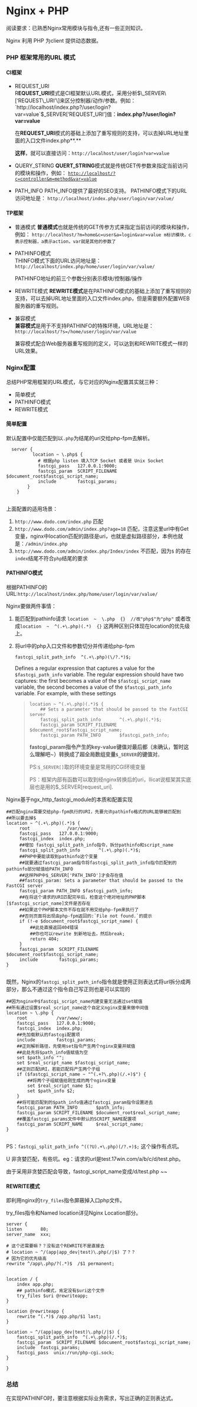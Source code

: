 # Nginx + PHP

阅读要求：已熟悉Nginx常用模块与指令,还有一些正则知识。

Nginx 利用 PHP 为client 提供动态数据。

### PHP 框架常用的URL 模式

#### CI框架

* REQUEST\_URI  
  R**EQUEST\_URI**模式是CI框架默认URL模式，采用分析$\_SERVER\[‘REQUEST\_URI’\]来区分控制器/动作/参数。例如：`http://localhost/index.php?/user/login?var=value`$\_SERVER\[‘REQUEST\_URI’\]值：**index.php?/user/login?var=value**

  在**REQUEST\_URI**模式的基础上添加了重写规则的支持，可以去掉URL地址里面的入口文件index.php**.**

  **这样**，就可以直接访问：`http://localhost/user/login?var=value`

* QUERY\_STRING  **QUERT\_STRING**模式就是传统GET传参数来指定当前访问的模块和操作，例如： [`http://localhost/?c=controller&m=method&var=value`](http://localhost/?c=controller&m=method&var=value)
* PATH\_INFO PATH\_INFO提供了最好的SEO支持。  PATHINFO模式下的URL访问地址是： `http://localhost/index.php/user/login/var/value/`

#### TP框架

* 普通模式  **普通模式**也就是传统的GET传参方式来指定当前访问的模块和操作，例如： `http://localhost/?m=home&c=user&a=login&var=value m标识模块，c表示控制器，a表示action，var就是其他的参数了`
* PATHINFO模式  
  THINFO模式下面的URL访问地址是： `http://localhost/index.php/home/user/login/var/value/`

  PATHINFO地址的前三个参数分别表示模块/控制器/操作

* REWRITE模式  **REWRITE模式**是在PATHINFO模式的基础上添加了重写规则的支持，可以去掉URL地址里面的入口文件index.php，但是需要额外配置WEB服务器的重写规则。
* 兼容模式  
  **兼容模式**是用于不支持PATHINFO的特殊环境，URL地址是： `http://localhost/?s=/home/user/login/var/value`

  兼容模式配合Web服务器重写规则的定义，可以达到和REWRITE模式一样的URL效果。

### Nginx配置

总结PHP常用框架的URL模式，与它对应的Nginx配置其实就三种：

* 简单模式
* PATHINFO模式
* REWRITE模式

#### 简单配置

默认配置中仅能匹配到以`.php`为结尾的uri交给php-fpm去解析。

```text
  server {    
          location ~ \.php$ {
            # 根据php listen 填入TCP Socket 或者是 Unix Socket
            fastcgi_pass   127.0.0.1:9000;
            fastcgi_param  SCRIPT_FILENAME  $document_root$fastcgi_script_name;
            include        fastcgi_params;
        }
    }
  
```

上面配置的适用场景：

1. `http://www.dodo.com/index.php` 匹配
2. `http://www.dodo.com/admin/index.php?age=18` 匹配，注意这里url中有Get变量，nginx中location匹配的路径是uri，也就是虚拟路径部分，本例也就是：`/admin/index.php`
3. `http://www.dodo.com/admin/index.php/Index/index` 不匹配，因为`$` 的存在`index`结尾不符合`php`结尾的要求

#### PATHINFO模式

根据PATHINFO的URL:`http://localhost/index.php/home/user/login/var/value/`

Nginx要做两件事情：

1. 能匹配到pathinfo请求 `location  ~  \.php  {}  //改"php$"为"php"` 或者改成`location  ~  ^(.+\.php)(.*)  {}` 这两种区别只体现在location的优先级上。
2. 将url中的php入口文件和参数切分并传递给php-fpm

   `fastcgi_split_path_info  ^(.+\.php)(\/?.*)$;`

   Defines a regular expression that captures a value for the `$fastcgi_path_info` variable. The regular expression should have two captures: the first becomes a value of the `$fastcgi_script_name` variable, the second becomes a value of the `$fastcgi_path_info` variable. For example, with these settings

   > ```text
   > location ~ ^(.+\.php)(.*)$ {
   >     ## Sets a parameter that should be passed to the FastCGI server
   >     fastcgi_split_path_info       ^(.+\.php)(.*)$;
   >     fastcgi_param SCRIPT_FILENAME $document_root$fastcgi_script_name;
   >     fastcgi_param PATH_INFO       $fastcgi_path_info;
   > ```
   >
   > **fastcgi\_param指令产生的key-value键值对最后都（未确认，暂时这么理解吧~）转换成了超全局数组变量`$_SERVER`的键值对**。
   >
   > PS:`$_SERVER[]`取的环境变量是常用的CGI环境变量
   >
   > PS：框架内部有函数可以取到经nginx转换后的uri，llicat说框架其实底层也是用的$\_SERVER\[request\_uri\].

Nginx基于ngx\_http\_fastcgi\_module的本质和配置实现

```text
##匹配nginx需要交给php-fpm执行的URI，先要允许pathinfo格式的URL能够被匹配到
##所以要去掉$
location ~ ^(.+\.php)(.*)$ {
     root              /var/www/;
     fastcgi_pass   127.0.0.1:9000;
     fastcgi_index  index.php;
     ##增加 fastcgi_split_path_info指令，拆分pathinfo和script_name
     fastcgi_split_path_info       ^(.+\.php)(.*)$;
     ##PHP中要能读取到pathinfo这个变量
     ##就要通过fastcgi_param指令将fastcgi_split_path_info指令匹配到的pathinfo部分赋值给PATH_INFO
     ##这样PHP中$_SERVER['PATH_INFO']才会存在值
     ##fastcgi_param: Sets a parameter that should be passed to the FastCGI server
     fastcgi_param PATH_INFO $fastcgi_path_info;
     ##在将这个请求的URI匹配完毕后，检查这个绝对地址的PHP脚本[$fastcgi_script_name]文件是否存在
     ##如果这个PHP脚本文件不存在就不用交给php-fpm来执行了
     ##否则页面将出现由php-fpm返回的:`File not found.`的提示
     if (!-e $document_root$fastcgi_script_name) {
         ##此处直接返回404错误
         ##你也可以rewrite 到新地址去，然后break;
         return 404;
     }
     fastcgi_param  SCRIPT_FILENAME  $document_root$fastcgi_script_name;
     include        fastcgi_params;
}
​
```

既然，Nginx的`fastcgi_split_path_info`指令就是使用正则表达式将url拆分成两部分，那么不通过这个指令自己写正则也是可以实现的

```text
##因为nginx中$fastcgi_script_name内建变量无法通过set赋值
##所有通过设置$real_script_name这个自定义nginx变量来做中间值
location ~ \.php {
    root           /var/www/;
    fastcgi_pass   127.0.0.1:9000;
    fastcgi_index  index.php;
    ##先加载默认的fastcgi配置项
    include        fastcgi_params;
    ##正则解析路径，先使用set指令产生两个nginx变量并赋值
    ##此处先将$path_info值赋值为空
    set $path_info "";
    set $real_script_name $fastcgi_script_name;
    ##正则匹配URI，若能匹配将产生两个子组
    if ($fastcgi_script_name ~ "^(.+?\.php)(/.+)$") {
        ##将两个子组赋值给刚生成的两个nginx变量
        set $real_script_name $1;
        set $path_info $2;
    }
    ##将可能匹配到的$path_info值通过fastcgi_param指令设置进去
    fastcgi_param PATH_INFO       $path_info;
    fastcgi_param SCRIPT_FILENAME $document_root$real_script_name;
    ##覆盖fastcgi_params文件中默认的SCRIPT_NAME配置项
    fastcgi_param SCRIPT_NAME     $real_script_name;
}
​
```

PS：`fastcgi_split_path_info ^((?U).+\.php)(/?.+)$;` 这个操作有点坑。

U 非贪婪匹配，有些坑。eg：请求的url是test.17win.com/a/b/c/d/test.php。

由于采用非贪婪匹配会导致，fastcgi\_script\_name变成/d/test.php ~~

#### REWRITE模式

即利用nginx的`try_files`指令屏蔽掉入口php文件。

try\_files指令和Named location详见Nginx Location部分。

```text
server {
listen       80;
server_name  xxx;

# 这个还需要嘛？？没有这个REWRITE不是直接去
# location ~ ^/(app|app_dev|test)\.php(/|$) 了？？
# 因为它的优先级高
rewrite ^/app\.php/?(.*)$  /$1 permanent;


location / {
    index app.php;
    ## pathinfo模式，肯定没有$uri这个文件 
    try_files $uri @rewriteapp;
}

location @rewriteapp {
    rewrite ^(.*)$ /app.php/$1 last;
}

location ~ ^/(app|app_dev|test)\.php(/|$) {
    fastcgi_split_path_info  ^(.+\.php)(/.*)$;
    fastcgi_param  SCRIPT_FILENAME $document_root$fastcgi_script_name;
    include  fastcgi_params;
    fastcgi_pass  unix:/run/php-cgi.sock;
}
    
}    
```



### 总结

在实现PATHINFO时，要注意根据实际业务需求，写出正确的正则表达式。





